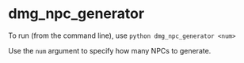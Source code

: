 # dmg_npc_generator

To run (from the command line), use `python dmg_npc_generator <num>`

Use the `num` argument to specify how many NPCs to generate.
